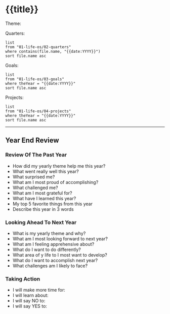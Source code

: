 # {{title}}
Theme: 

Quarters:
```dataview
list
from "01-life-os/02-quarters"
where contains(file.name, "{{date:YYYY}}")
sort file.name asc
```

Goals:
```dataview
list
from "01-life-os/03-goals"
where theYear = "{{date:YYYY}}"
sort file.name asc
```

Projects:
```dataview
list
from "01-life-os/04-projects"
where theYear = "{{date:YYYY}}"
sort file.name asc
```

---

## Year End Review
### Review Of The Past Year
-   How did my yearly theme help me this year?
-   What went really well this year?
-   What surprised me?
-   What am I most proud of accomplishing?
-   What challenged me?
-   What am I most grateful for?
-   What have I learned this year?
-   My top 5 favorite things from this year
-   Describe this year in 3 words

### Looking Ahead To Next Year
-   What is my yearly theme and why?
-   What am I most looking forward to next year?
-   What am I feeling apprehensive about?
-   What do I want to do differently?
-   What area of y life to I most want to develop?
-   What do I want to accomplish next year?
-   What challenges am I likely to face?

### Taking Action
-   I will make more time for:
-   I will learn about:
-   I will say NO to:
-   I will say YES to: